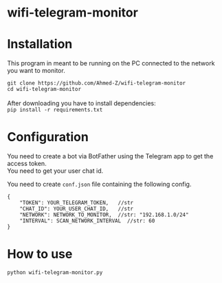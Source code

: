 # wifi-telegram-monitor

# Installation
This program in meant to be running on the PC connected to the network you want to monitor.

`git clone https://github.com/Ahmed-Z/wifi-telegram-monitor`<br>
`cd wifi-telegram-monitor` <br><br>
After downloading you have to install dependencies:<br>
`pip install -r requirements.txt`

# Configuration

You need to create a bot via BotFather using the Telegram app to get the access token.<br>
You need to get your user chat id.<br>

You need to create `conf.json` file containing the following config.

```
{
    "TOKEN": YOUR_TELEGRAM_TOKEN,   //str
    "CHAT_ID": YOUR_USER_CHAT_ID,   //str
    "NETWORK": NETWORK_TO_MONITOR,  //str: "192.168.1.0/24"
    "INTERVAL": SCAN_NETWORK_INTERVAL  //str: 60
}
```

# How to use

`python wifi-telegram-monitor.py`
